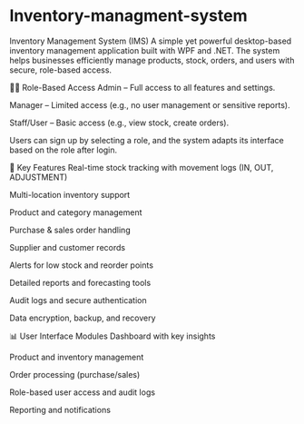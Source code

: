 # Inventory-managment-system
Inventory Management System (IMS)
A simple yet powerful desktop-based inventory management application built with WPF and .NET. The system helps businesses efficiently manage products, stock, orders, and users with secure, role-based access.

🧑‍💼 Role-Based Access
Admin – Full access to all features and settings.

Manager – Limited access (e.g., no user management or sensitive reports).

Staff/User – Basic access (e.g., view stock, create orders).

Users can sign up by selecting a role, and the system adapts its interface based on the role after login.

🔑 Key Features
Real-time stock tracking with movement logs (IN, OUT, ADJUSTMENT)

Multi-location inventory support

Product and category management

Purchase & sales order handling

Supplier and customer records

Alerts for low stock and reorder points

Detailed reports and forecasting tools

Audit logs and secure authentication

Data encryption, backup, and recovery



📊 User Interface Modules
Dashboard with key insights

Product and inventory management

Order processing (purchase/sales)

Role-based user access and audit logs

Reporting and notifications

